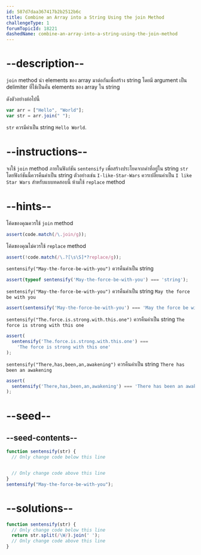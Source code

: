 ```yaml
---
id: 587d7daa367417b2b2512b6c
title: Combine an Array into a String Using the join Method
challengeType: 1
forumTopicId: 18221
dashedName: combine-an-array-into-a-string-using-the-join-method
---
```


# --description--

`join` method นำ elements ของ array มาต่อกันเพื่อสร้าง string โดยมี argument เป็น delimiter ที่ใช้เป็นคั่น elements ของ array ใน string

ดังตัวอย่างต่อไปนี้

```js
var arr = ["Hello", "World"];
var str = arr.join(" ");
```

`str` ควรมีค่าเป็น string `Hello World`.

# --instructions--

จงใช้ `join` method ภายในฟังก์ชัน `sentensify` เพื่อสร้างประโยคจากคำที่อยู่ใน string `str` โดยฟังก์ชันนี้ควรคืนค่าเป็น string ตัวอย่างเช่น `I-like-Star-Wars` ควรเปลี่ยนค่าเป็น `I like Star Wars` สำหรับแบบทดสอบนี้ ห้ามใช้ `replace` method

# --hints--

โค้ดของคุณควรใช้ `join` method

```js
assert(code.match(/\.join/g));
```

โค้ดของคุณไม่ควรใช้ `replace` method

```js
assert(!code.match(/\.?[\s\S]*?replace/g));
```

`sentensify("May-the-force-be-with-you")` ควรคืนค่าเป็น string

```js
assert(typeof sentensify('May-the-force-be-with-you') === 'string');
```

`sentensify("May-the-force-be-with-you")` ควรคืนค่าเป็น string `May the force be with you`

```js
assert(sentensify('May-the-force-be-with-you') === 'May the force be with you');
```

`sentensify("The.force.is.strong.with.this.one")` ควรคืนค่าเป็น string `The force is strong with this one`

```js
assert(
  sentensify('The.force.is.strong.with.this.one') ===
    'The force is strong with this one'
);
```

`sentensify("There,has,been,an,awakening")` ควรคืนค่าเป็น string `There has been an awakening`

```js
assert(
  sentensify('There,has,been,an,awakening') === 'There has been an awakening'
);
```

# --seed--

## --seed-contents--

```js
function sentensify(str) {
  // Only change code below this line


  // Only change code above this line
}
sentensify("May-the-force-be-with-you");
```

# --solutions--

```js
function sentensify(str) {
  // Only change code below this line
  return str.split(/\W/).join(' ');
  // Only change code above this line
}
```
